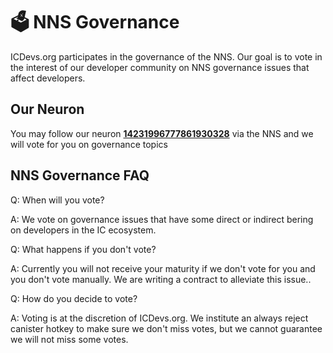 # 🗳️ NNS Governance

ICDevs.org participates in the governance of the NNS.  Our goal is to vote in the interest of our developer community on NNS governance issues that affect developers.

## Our Neuron

You may follow our neuron **[14231996777861930328](https://dashboard.internetcomputer.org/neuron/14231996777861930328)** via the NNS and we will vote for you on governance topics

## NNS Governance FAQ

Q: When will you vote?

A: We vote on governance issues that have some direct or indirect bering on developers in the IC ecosystem.

Q: What happens if you don't vote?

A: Currently you will not receive your maturity if we don't vote for you and you don't vote manually. We are writing a contract to alleviate this issue..

Q: How do you decide to vote?

A: Voting is at the discretion of ICDevs.org. We institute an always reject canister hotkey to make sure we don't miss votes, but we cannot guarantee we will not miss some votes.

